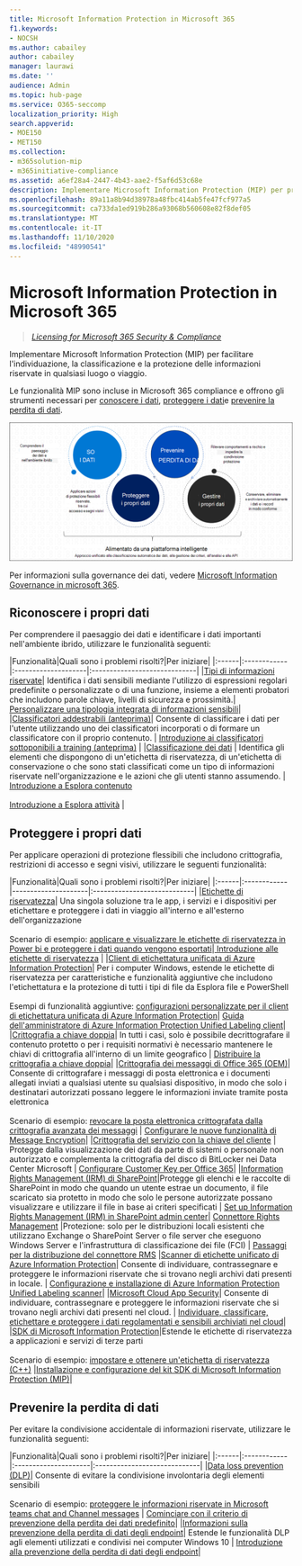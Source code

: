 ```yaml
---
title: Microsoft Information Protection in Microsoft 365
f1.keywords:
- NOCSH
ms.author: cabailey
author: cabailey
manager: laurawi
ms.date: ''
audience: Admin
ms.topic: hub-page
ms.service: O365-seccomp
localization_priority: High
search.appverid:
- MOE150
- MET150
ms.collection:
- m365solution-mip
- m365initiative-compliance
ms.assetid: a6ef28a4-2447-4b43-aae2-f5af6d53c68e
description: Implementare Microsoft Information Protection (MIP) per proteggere le informazioni riservate ovunque si trovino in vita o in viaggio.
ms.openlocfilehash: 89a11a8b94d38978a48fbc414ab5fe47fcf977a5
ms.sourcegitcommit: ca733da1ed919b286a93068b560608e82f8def05
ms.translationtype: MT
ms.contentlocale: it-IT
ms.lasthandoff: 11/10/2020
ms.locfileid: "48990541"
---
```

# <a name="microsoft-information-protection-in-microsoft-365"></a>Microsoft Information Protection in Microsoft 365

>*[Licensing for Microsoft 365 Security & Compliance](https://docs.microsoft.com/office365/servicedescriptions/microsoft-365-service-descriptions/microsoft-365-tenantlevel-services-licensing-guidance/microsoft-365-security-compliance-licensing-guidance)*

Implementare Microsoft Information Protection (MIP) per facilitare l'individuazione, la classificazione e la protezione delle informazioni riservate in qualsiasi luogo o viaggio.

Le funzionalità MIP sono incluse in Microsoft 365 compliance e offrono gli strumenti necessari per [conoscere i dati](#know-your-data), [proteggere i dati](#protect-your-data)e [prevenire la perdita di dati](#prevent-data-loss).

![Immagine del modo in cui MIP consente di individuare, classificare e proteggere i dati sensibili](../media/powered-by-intelligent-platform.png)

Per informazioni sulla governance dei dati, vedere [Microsoft Information Governance in microsoft 365](manage-Information-governance.md).

## <a name="know-your-data"></a>Riconoscere i propri dati

Per comprendere il paesaggio dei dati e identificare i dati importanti nell'ambiente ibrido, utilizzare le funzionalità seguenti:
 
|Funzionalità|Quali sono i problemi risolti?|Per iniziare|
|:------|:------------|:--------------------|:-----------------------------|
|[Tipi di informazioni riservate](sensitive-information-type-entity-definitions.md)| Identifica i dati sensibili mediante l'utilizzo di espressioni regolari predefinite o personalizzate o di una funzione, insieme a elementi probatori che includono parole chiave, livelli di sicurezza e prossimità.| [Personalizzare una tipologia integrata di informazioni sensibili](customize-a-built-in-sensitive-information-type.md)|
|[Classificatori addestrabili (anteprima)](classifier-learn-about.md)| Consente di classificare i dati per l'utente utilizzando uno dei classificatori incorporati o di formare un classificatore con il proprio contenuto. | [Introduzione ai classificatori sottoponibili a training (anteprima)](classifier-get-started-with.md) |
|[Classificazione dei dati](data-classification-overview.md) | Identifica gli elementi che dispongono di un'etichetta di riservatezza, di un'etichetta di conservazione o che sono stati classificati come un tipo di informazioni riservate nell'organizzazione e le azioni che gli utenti stanno assumendo.  | [Introduzione a Esplora contenuto](data-classification-content-explorer.md)<br /><br /> [Introduzione a Esplora attività](data-classification-activity-explorer.md) |

## <a name="protect-your-data"></a>Proteggere i propri dati

Per applicare operazioni di protezione flessibili che includono crittografia, restrizioni di accesso e segni visivi, utilizzare le seguenti funzionalità:

|Funzionalità|Quali sono i problemi risolti?|Per iniziare|
|:------|:------------|---------------------|:----------------------------|
|[Etichette di riservatezza](sensitivity-labels.md)| Una singola soluzione tra le app, i servizi e i dispositivi per etichettare e proteggere i dati in viaggio all'interno e all'esterno dell'organizzazione <br /><br />Scenario di esempio: [applicare e visualizzare le etichette di riservatezza in Power bi e proteggere i dati quando vengono esportati](https://docs.microsoft.com/power-bi/admin/service-security-apply-data-sensitivity-labels)|[ Introduzione alle etichette di riservatezza](get-started-with-sensitivity-labels.md) |
|[Client di etichettatura unificata di Azure Information Protection](https://docs.microsoft.com/azure/information-protection/rms-client/aip-clientv2)| Per i computer Windows, estende le etichette di riservatezza per caratteristiche e funzionalità aggiuntive che includono l'etichettatura e la protezione di tutti i tipi di file da Esplora file e PowerShell<br /><br /> Esempi di funzionalità aggiuntive: [configurazioni personalizzate per il client di etichettatura unificata di Azure Information Protection](https://docs.microsoft.com/azure/information-protection/rms-client/clientv2-admin-guide-customizations)| [Guida dell'amministratore di Azure Information Protection Unified Labeling client](https://docs.microsoft.com/azure/information-protection/rms-client/clientv2-admin-guide)|
|[Crittografia a chiave doppia](double-key-encryption.md)| In tutti i casi, solo è possibile decrittografare il contenuto protetto o per i requisiti normativi è necessario mantenere le chiavi di crittografia all'interno di un limite geografico | [Distribuire la crittografia a chiave doppia](double-key-encryption.md#deploy-dke)|
|[Crittografia dei messaggi di Office 365 (OEM)](ome.md)| Consente di crittografare i messaggi di posta elettronica e i documenti allegati inviati a qualsiasi utente su qualsiasi dispositivo, in modo che solo i destinatari autorizzati possano leggere le informazioni inviate tramite posta elettronica  <br /><br />Scenario di esempio: [revocare la posta elettronica crittografata dalla crittografia avanzata dei messaggi](revoke-ome-encrypted-mail.md) | [Configurare le nuove funzionalità di Message Encryption](set-up-new-message-encryption-capabilities.md)|
|[Crittografia del servizio con la chiave del cliente](customer-key-overview.md) | Protegge dalla visualizzazione dei dati da parte di sistemi o personale non autorizzato e complementa la crittografia del disco di BitLocker nei Data Center Microsoft | [Configurare Customer Key per Office 365](customer-key-set-up.md)|
|[Information Rights Management (IRM) di SharePoint](set-up-irm-in-sp-admin-center.md#irm-enable-sharepoint-document-libraries-and-lists)|Protegge gli elenchi e le raccolte di SharePoint in modo che quando un utente estrae un documento, il file scaricato sia protetto in modo che solo le persone autorizzate possano visualizzare e utilizzare il file in base ai criteri specificati | [Set up Information Rights Management (IRM) in SharePoint admin center](set-up-irm-in-sp-admin-center.md)|
[Connettore Rights Management](https://docs.microsoft.com/azure/information-protection/deploy-rms-connector) |Protezione: solo per le distribuzioni locali esistenti che utilizzano Exchange o SharePoint Server o file server che eseguono Windows Server e l'infrastruttura di classificazione dei file (FCI) | [Passaggi per la distribuzione del connettore RMS](https://docs.microsoft.com/azure/information-protection/deploy-rms-connector#steps-to-deploy-the-rms-connector)
|[Scanner di etichette unificato di Azure Information Protection](https://docs.microsoft.com/azure/information-protection/deploy-aip-scanner)| Consente di individuare, contrassegnare e proteggere le informazioni riservate che si trovano negli archivi dati presenti in locale. | [Configurazione e installazione di Azure Information Protection Unified Labeling scanner](https://docs.microsoft.com/azure/information-protection/deploy-aip-scanner-configure-install)|
|[Microsoft Cloud App Security](https://docs.microsoft.com/cloud-app-security/what-is-cloud-app-security)| Consente di individuare, contrassegnare e proteggere le informazioni riservate che si trovano negli archivi dati presenti nel cloud. | [Individuare, classificare, etichettare e proteggere i dati regolamentati e sensibili archiviati nel cloud](https://docs.microsoft.com/cloud-app-security/best-practices#discover-classify-label-and-protect-regulated-and-sensitive-data-stored-in-the-cloud)|
|[SDK di Microsoft Information Protection](https://docs.microsoft.com/information-protection/develop/overview#microsoft-information-protection-sdk)|Estende le etichette di riservatezza a applicazioni e servizi di terze parti  <br /><br /> Scenario di esempio: [impostare e ottenere un'etichetta di riservatezza (C++)](https://docs.microsoft.com/information-protection/develop/quick-file-set-get-label-cpp) |[Installazione e configurazione del kit SDK di Microsoft Information Protection (MIP)](https://docs.microsoft.com/information-protection/develop/setup-configure-mip)|

## <a name="prevent-data-loss"></a>Prevenire la perdita di dati

Per evitare la condivisione accidentale di informazioni riservate, utilizzare le funzionalità seguenti:


|Funzionalità|Quali sono i problemi risolti?|Per iniziare|
|:------|:------------|:---------------------|:-----------------------------|
|[Data loss prevention (DLP)](data-loss-prevention-policies.md)| Consente di evitare la condivisione involontaria degli elementi sensibili <br /><br />Scenario di esempio: [proteggere le informazioni riservate in Microsoft teams chat and Channel messages](dlp-microsoft-teams.md) | [Cominciare con il criterio di prevenzione della perdita dei dati predefinito](get-started-with-the-default-dlp-policy.md)|
|[Informazioni sulla prevenzione della perdita di dati degli endpoint](endpoint-dlp-learn-about.md)| Estende le funzionalità DLP agli elementi utilizzati e condivisi nei computer Windows 10 | [Introduzione alla prevenzione della perdita di dati degli endpoint](endpoint-dlp-getting-started.md)|
